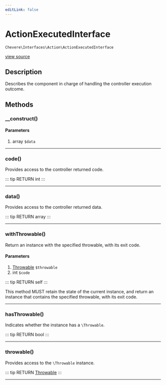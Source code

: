 ```yaml
---
editLink: false
---
```


# ActionExecutedInterface

`Chevere\Interfaces\Action\ActionExecutedInterface`

[view source](https://github.com/chevere/chevere/blob/master/src/Chevere/Interfaces/Action/ActionExecutedInterface.php)

## Description

Describes the component in charge of handling the controller execution outcome.

## Methods

### __construct()

#### Parameters

1. array `$data`

---

### code()

Provides access to the controller returned code.

::: tip RETURN
int
:::

---

### data()

Provides access to the controller returned data.

::: tip RETURN
array
:::

---

### withThrowable()

Return an instance with the specified throwable, with its exit code.

#### Parameters

1. [Throwable](https://www.php.net/manual/class.throwable) `$throwable`
2. int `$code`

::: tip RETURN
self
:::

This method MUST retain the state of the current instance, and return
an instance that contains the specified throwable, with its exit code.

---

### hasThrowable()

Indicates whether the instance has a `\Throwable`.

::: tip RETURN
bool
:::

---

### throwable()

Provides access to the `\Throwable` instance.

::: tip RETURN
[Throwable](https://www.php.net/manual/class.throwable)
:::

---
